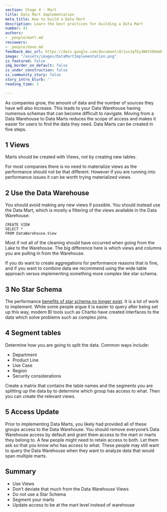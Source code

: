 ```yaml
---
section: Stage 4 - Mart
title: Data Mart Implementation
meta_title: How to build a Data Mart
description: Learn the best practices for building a Data Mart
number: 41
authors:
- _people/matt.md
reviewers:
- _people/dave.md
feedback_doc_url: https://docs.google.com/document/d/1snJqfEy3W6t50kmdO5wht-uHILmz3t9-0flYcgeu1sc/edit?usp=sharing
image: "/assets/images/DataMartImplementation.png"
is_featured: false
img_border_on_default: false
is_under_construction: false
is_community_story: false
story_intro_blurb: ''
reading_time: 3

---
```

As companies grow, the amount of data and the number of sources they have will also increase. This leads to your Data Warehouse having numerous schemas that can become difficult to navigate. Moving from a Data Warehouse to Data Marts reduces the scope of access and makes it easier for users to find the data they need. Data Marts can be created in five steps.

## 1 Views

Marts should be created with Views, not by creating new tables.

For most companies there is no need to materialize views as the performance should not be that different. However if you are running into performance issues it can be worth trying materialized views.

## 2 Use the Data Warehouse

You should avoid making any new views if possible. You should instead use the Data Mart, which is mostly a filtering of the views available in the Data Warehouse:

    CREATE VIEW 
    SELECT * 
    FROM DataWarehouse.View

Most if not all of the cleaning should have occurred when going from the Lake to the Warehouse. The big difference here is which views and columns you are pulling in from the Warehouse.

If you do want to create aggregations for performance reasons that is fine, and if you want to combine data we recommend using the wide table approach versus implementing something more complex like star schema.

## 3 No Star Schema

The performance [benefits of star schema no longer exist](https://fivetran.com/blog/obt-star-schema). It is a lot of work to implement. While some people argue it is easier to query after being set up this way, modern BI tools such as Chartio have created interfaces to the data which solve problems such as complex joins.

## 4 Segment tables

Determine how you are going to split the data. Common ways include:

* Department
* Product Line
* Use Case
* Region
* Security considerations

Create a matrix that contains the table names and the segments you are splitting up the data by to determine which group has access to what. Then you can create the relevant views.

## 5 Access Update

Prior to implementing Data Marts, you likely had provided all of these groups access to the Data Warehouse. You should remove everyone’s Data Warehouse access by default and grant them access to the mart or marts they belong to. A few people might need to retain access to both. Let them ask so that you know who has access to what. These people may still want to query the Data Warehouse when they want to analyze data that would span multiple marts.

## Summary

* Use Views
* Don’t deviate that much from the Data Warehouse Views
* Do not use a Star Schema
* Segment your marts
* Update access to be at the mart level instead of warehouse